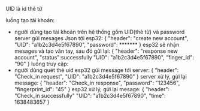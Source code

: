 UID là id thẻ từ

luồng tạo tài khoản: 
-   người dùng tạo tài khoản trên hệ thống gồm UID(thẻ từ) và password
    server gửi mesages Json tới esp32:
        {
        "header": "create new account",
        "UID": "a1b2c3d4e5f67890",
        "password": *******
        }
    esp32 sẽ nhận mesages và tạo vân tay, sau đó gửi lại:
        {
        "header": "response new account",
        "status":successfully
        "UID": "a1b2c3d4e5f67890",
        "finger_id": "90"
        }
luồng truy cập:
-   người dùng quét thẻ uid
    esp32 gứi message tới server:
        {
        "header": "Check_in request",
        "UID": "a1b2c3d4e5f67890"
        }
    server xử lý, gửi lại message:
        {
        "header": "Check_in response",
        "password": "123456",
        "fingerprint_id": "45"
        }
    esp32 xử lý, gửi lại mesage:
        {
        "header": "Check_in successfully"
        "UID": "a1b2c3d4e5f67890",
        "time": 1638483657
        }


